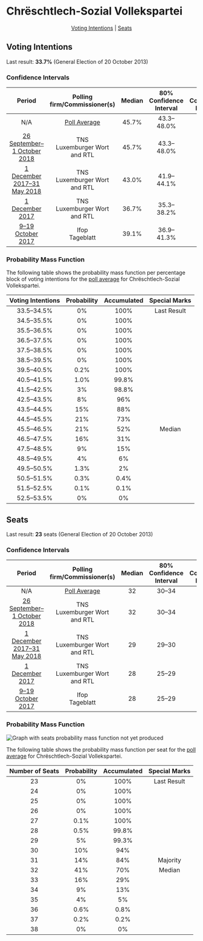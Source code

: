 # Chrëschtlech-Sozial Vollekspartei

<p align="center"><a href="#voting-intentions">Voting Intentions</a> | <a href="#seats">Seats</a></p>

## Voting Intentions

Last result: **33.7%** (General Election of 20 October 2013)

### Confidence Intervals

| Period     | Polling firm/Commissioner(s) | Median | 80% Confidence Interval | 90% Confidence Interval | 95% Confidence Interval | 99% Confidence Interval |
|:----------:|:----------------:|:-----------:|:-----------------------:|:-----------------------:|:-----------------------:|:-----------------------:|
| N/A | [Poll Average](average.html) | 45.7% | 43.3–48.0% | 42.7–48.7% | 42.1–49.3% | 41.0–50.4% |
| [26 September–1 October 2018](2018-10-01-TNS.html) | TNS <br> Luxemburger Wort and RTL | 45.7% | 43.3–48.0% | 42.6–48.7% | 42.1–49.3% | 41.0–50.4% |
| [1 December 2017–31 May 2018](2018-05-31-TNS.html) | TNS <br> Luxemburger Wort and RTL | 43.0% | 41.9–44.1% | 41.6–44.4% | 41.4–44.6% | 40.9–45.2% |
| [1 December 2017](2017-12-01-TNS.html) | TNS <br> Luxemburger Wort and RTL | 36.7% | 35.3–38.2% | 34.8–38.6% | 34.5–38.9% | 33.8–39.7% |
| [9–19 October 2017](2017-10-19-Ifop.html) | Ifop <br> Tageblatt | 39.1% | 36.9–41.3% | 36.3–41.9% | 35.8–42.4% | 34.8–43.5% |

### Probability Mass Function

The following table shows the probability mass function per percentage block of voting intentions for the [poll average](average.html) for Chrëschtlech-Sozial Vollekspartei.

| Voting Intentions | Probability | Accumulated | Special Marks |
|:-----------------:|:-----------:|:-----------:|:-------------:|
| 33.5–34.5% | 0% | 100% | Last Result |
| 34.5–35.5% | 0% | 100% |  |
| 35.5–36.5% | 0% | 100% |  |
| 36.5–37.5% | 0% | 100% |  |
| 37.5–38.5% | 0% | 100% |  |
| 38.5–39.5% | 0% | 100% |  |
| 39.5–40.5% | 0.2% | 100% |  |
| 40.5–41.5% | 1.0% | 99.8% |  |
| 41.5–42.5% | 3% | 98.8% |  |
| 42.5–43.5% | 8% | 96% |  |
| 43.5–44.5% | 15% | 88% |  |
| 44.5–45.5% | 21% | 73% |  |
| 45.5–46.5% | 21% | 52% | Median |
| 46.5–47.5% | 16% | 31% |  |
| 47.5–48.5% | 9% | 15% |  |
| 48.5–49.5% | 4% | 6% |  |
| 49.5–50.5% | 1.3% | 2% |  |
| 50.5–51.5% | 0.3% | 0.4% |  |
| 51.5–52.5% | 0.1% | 0.1% |  |
| 52.5–53.5% | 0% | 0% |  |


## Seats

Last result: **23** seats (General Election of 20 October 2013)

### Confidence Intervals

| Period     | Polling firm/Commissioner(s) | Median | 80% Confidence Interval | 90% Confidence Interval | 95% Confidence Interval | 99% Confidence Interval |
|:----------:|:----------------:|:------:|:-----------------------:|:-----------------------:|:-----------------------:|:-----------------------:|
| N/A | [Poll Average](average.html) | 32 | 30–34 | 29–34 | 29–35 | 28–36 |
| [26 September–1 October 2018](2018-10-01-TNS.html) | TNS <br> Luxemburger Wort and RTL | 32 | 30–34 | 29–34 | 29–35 | 28–36 |
| [1 December 2017–31 May 2018](2018-05-31-TNS.html) | TNS <br> Luxemburger Wort and RTL | 29 | 29–30 | 28–30 | 28–30 | 27–31 |
| [1 December 2017](2017-12-01-TNS.html) | TNS <br> Luxemburger Wort and RTL | 28 | 25–29 | 24–29 | 24–30 | 24–30 |
| [9–19 October 2017](2017-10-19-Ifop.html) | Ifop <br> Tageblatt | 28 | 25–29 | 25–30 | 25–30 | 24–31 |

### Probability Mass Function

![Graph with seats probability mass function not yet produced](average-seats-pmf-chrëschtlech-sozialvollekspartei.png "Seats Probability Mass Function")

The following table shows the probability mass function per seat for the [poll average](average.html) for Chrëschtlech-Sozial Vollekspartei.

| Number of Seats | Probability | Accumulated | Special Marks |
|:---------------:|:-----------:|:-----------:|:-------------:|
| 23 | 0% | 100% | Last Result |
| 24 | 0% | 100% |  |
| 25 | 0% | 100% |  |
| 26 | 0% | 100% |  |
| 27 | 0.1% | 100% |  |
| 28 | 0.5% | 99.8% |  |
| 29 | 5% | 99.3% |  |
| 30 | 10% | 94% |  |
| 31 | 14% | 84% | Majority |
| 32 | 41% | 70% | Median |
| 33 | 16% | 29% |  |
| 34 | 9% | 13% |  |
| 35 | 4% | 5% |  |
| 36 | 0.6% | 0.8% |  |
| 37 | 0.2% | 0.2% |  |
| 38 | 0% | 0% |  |


